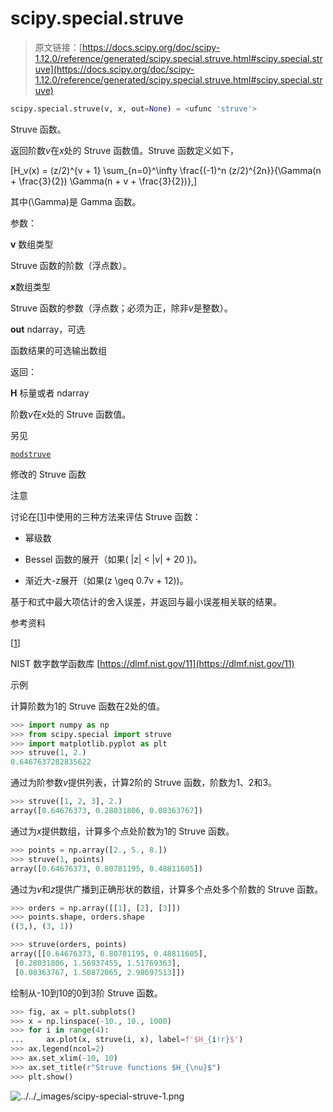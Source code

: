 # scipy.special.struve

> 原文链接：[https://docs.scipy.org/doc/scipy-1.12.0/reference/generated/scipy.special.struve.html#scipy.special.struve](https://docs.scipy.org/doc/scipy-1.12.0/reference/generated/scipy.special.struve.html#scipy.special.struve)

```py
scipy.special.struve(v, x, out=None) = <ufunc 'struve'>
```

Struve 函数。

返回阶数*v*在*x*处的 Struve 函数值。Struve 函数定义如下，

\[H_v(x) = (z/2)^{v + 1} \sum_{n=0}^\infty \frac{(-1)^n (z/2)^{2n}}{\Gamma(n + \frac{3}{2}) \Gamma(n + v + \frac{3}{2})},\]

其中\(\Gamma\)是 Gamma 函数。

参数：

**v** 数组类型

Struve 函数的阶数（浮点数）。

**x**数组类型

Struve 函数的参数（浮点数；必须为正，除非*v*是整数）。

**out** ndarray，可选

函数结果的可选输出数组

返回：

**H** 标量或者 ndarray

阶数*v*在*x*处的 Struve 函数值。

另见

[`modstruve`](scipy.special.modstruve.html#scipy.special.modstruve "scipy.special.modstruve")

修改的 Struve 函数

注意

讨论在[[1](#rf67929dd5360-1)]中使用的三种方法来评估 Struve 函数：

+   幂级数

+   Bessel 函数的展开（如果\( |z| < |v| + 20 \))。

+   渐近大-z展开（如果\(z \geq 0.7v + 12\))。

基于和式中最大项估计的舍入误差，并返回与最小误差相关联的结果。

参考资料

[[1](#id1)]

NIST 数字数学函数库 [https://dlmf.nist.gov/11](https://dlmf.nist.gov/11)

示例

计算阶数为1的 Struve 函数在2处的值。

```py
>>> import numpy as np
>>> from scipy.special import struve
>>> import matplotlib.pyplot as plt
>>> struve(1, 2.)
0.6467637282835622 
```

通过为阶参数*v*提供列表，计算2阶的 Struve 函数，阶数为1、2和3。

```py
>>> struve([1, 2, 3], 2.)
array([0.64676373, 0.28031806, 0.08363767]) 
```

通过为*x*提供数组，计算多个点处阶数为1的 Struve 函数。

```py
>>> points = np.array([2., 5., 8.])
>>> struve(1, points)
array([0.64676373, 0.80781195, 0.48811605]) 
```

通过为*v*和*z*提供广播到正确形状的数组，计算多个点处多个阶数的 Struve 函数。

```py
>>> orders = np.array([[1], [2], [3]])
>>> points.shape, orders.shape
((3,), (3, 1)) 
```

```py
>>> struve(orders, points)
array([[0.64676373, 0.80781195, 0.48811605],
 [0.28031806, 1.56937455, 1.51769363],
 [0.08363767, 1.50872065, 2.98697513]]) 
```

绘制从-10到10的0到3阶 Struve 函数。

```py
>>> fig, ax = plt.subplots()
>>> x = np.linspace(-10., 10., 1000)
>>> for i in range(4):
...     ax.plot(x, struve(i, x), label=f'$H_{i!r}$')
>>> ax.legend(ncol=2)
>>> ax.set_xlim(-10, 10)
>>> ax.set_title(r"Struve functions $H_{\nu}$")
>>> plt.show() 
```

![../../_images/scipy-special-struve-1.png](../Images/bd5547521c2fd5359aa3ab70c9b2204b.png)

